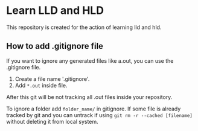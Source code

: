 # Learn LLD and HLD

This repository is created for the action of learning lld and hld.

## How to add .gitignore file

If you want to ignore any generated files like a.out, you can use the .gitignore file.

1. Create a file name '.gitignore'.
2. Add `*.out` inside file.

After this git will be not tracking all .out files inside your repository.

To ignore a folder add `folder_name/` in gitignore. If some file is already tracked by git and you can untrack if using `git rm -r --cached [filename]` without deleting it from local system.